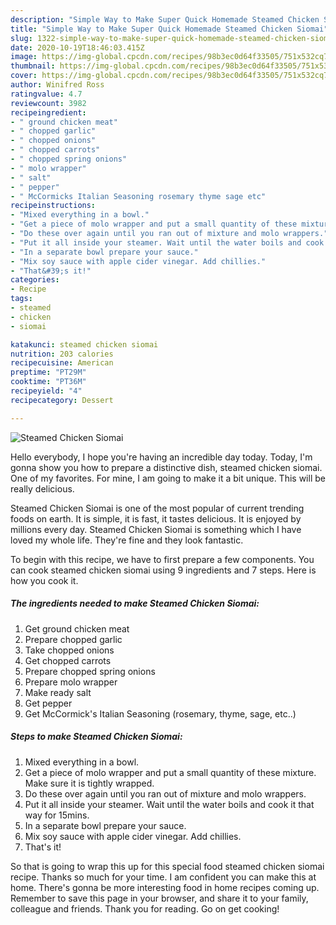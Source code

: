 ```yaml
---
description: "Simple Way to Make Super Quick Homemade Steamed Chicken Siomai"
title: "Simple Way to Make Super Quick Homemade Steamed Chicken Siomai"
slug: 1322-simple-way-to-make-super-quick-homemade-steamed-chicken-siomai
date: 2020-10-19T18:46:03.415Z
image: https://img-global.cpcdn.com/recipes/98b3ec0d64f33505/751x532cq70/steamed-chicken-siomai-recipe-main-photo.jpg
thumbnail: https://img-global.cpcdn.com/recipes/98b3ec0d64f33505/751x532cq70/steamed-chicken-siomai-recipe-main-photo.jpg
cover: https://img-global.cpcdn.com/recipes/98b3ec0d64f33505/751x532cq70/steamed-chicken-siomai-recipe-main-photo.jpg
author: Winifred Ross
ratingvalue: 4.7
reviewcount: 3982
recipeingredient:
- " ground chicken meat"
- " chopped garlic"
- " chopped onions"
- " chopped carrots"
- " chopped spring onions"
- " molo wrapper"
- " salt"
- " pepper"
- " McCormicks Italian Seasoning rosemary thyme sage etc"
recipeinstructions:
- "Mixed everything in a bowl."
- "Get a piece of molo wrapper and put a small quantity of these mixture. Make sure it is tightly wrapped."
- "Do these over again until you ran out of mixture and molo wrappers."
- "Put it all inside your steamer. Wait until the water boils and cook it that way for 15mins."
- "In a separate bowl prepare your sauce."
- "Mix soy sauce with apple cider vinegar. Add chillies."
- "That&#39;s it!"
categories:
- Recipe
tags:
- steamed
- chicken
- siomai

katakunci: steamed chicken siomai 
nutrition: 203 calories
recipecuisine: American
preptime: "PT29M"
cooktime: "PT36M"
recipeyield: "4"
recipecategory: Dessert

---
```



![Steamed Chicken Siomai](https://img-global.cpcdn.com/recipes/98b3ec0d64f33505/751x532cq70/steamed-chicken-siomai-recipe-main-photo.jpg)

Hello everybody, I hope you're having an incredible day today. Today, I'm gonna show you how to prepare a distinctive dish, steamed chicken siomai. One of my favorites. For mine, I am going to make it a bit unique. This will be really delicious.



Steamed Chicken Siomai is one of the most popular of current trending foods on earth. It is simple, it is fast, it tastes delicious. It is enjoyed by millions every day. Steamed Chicken Siomai is something which I have loved my whole life. They're fine and they look fantastic.


To begin with this recipe, we have to first prepare a few components. You can cook steamed chicken siomai using 9 ingredients and 7 steps. Here is how you cook it.

<!--inarticleads1-->

##### The ingredients needed to make Steamed Chicken Siomai:

1. Get  ground chicken meat
1. Prepare  chopped garlic
1. Take  chopped onions
1. Get  chopped carrots
1. Prepare  chopped spring onions
1. Prepare  molo wrapper
1. Make ready  salt
1. Get  pepper
1. Get  McCormick&#39;s Italian Seasoning (rosemary, thyme, sage, etc..)




<!--inarticleads2-->

##### Steps to make Steamed Chicken Siomai:

1. Mixed everything in a bowl.
1. Get a piece of molo wrapper and put a small quantity of these mixture. Make sure it is tightly wrapped.
1. Do these over again until you ran out of mixture and molo wrappers.
1. Put it all inside your steamer. Wait until the water boils and cook it that way for 15mins.
1. In a separate bowl prepare your sauce.
1. Mix soy sauce with apple cider vinegar. Add chillies.
1. That&#39;s it!




So that is going to wrap this up for this special food steamed chicken siomai recipe. Thanks so much for your time. I am confident you can make this at home. There's gonna be more interesting food in home recipes coming up. Remember to save this page in your browser, and share it to your family, colleague and friends. Thank you for reading. Go on get cooking!
